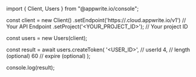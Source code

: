 import { Client, Users } from "@appwrite.io/console";

const client = new Client()
    .setEndpoint('https://<REGION>.cloud.appwrite.io/v1') // Your API Endpoint
    .setProject('<YOUR_PROJECT_ID>'); // Your project ID

const users = new Users(client);

const result = await users.createToken(
    '<USER_ID>', // userId
    4, // length (optional)
    60 // expire (optional)
);

console.log(result);
